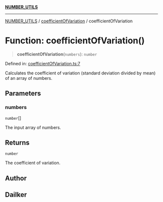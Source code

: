[**NUMBER_UTILS**](../../README.md)

***

[NUMBER_UTILS](../../README.md) / [coefficientOfVariation](../README.md) / coefficientOfVariation

# Function: coefficientOfVariation()

> **coefficientOfVariation**(`numbers`): `number`

Defined in: [coefficientOfVariation.ts:7](https://github.com/dailker/everyutil/blob/eec8191ac77814ae7059b0b875a0b45726d5172e/src/number/coefficientOfVariation.ts#L7)

Calculates the coefficient of variation (standard deviation divided by mean) of an array of numbers.

## Parameters

### numbers

`number`[]

The input array of numbers.

## Returns

`number`

The coefficient of variation.

## Author

## Dailker
